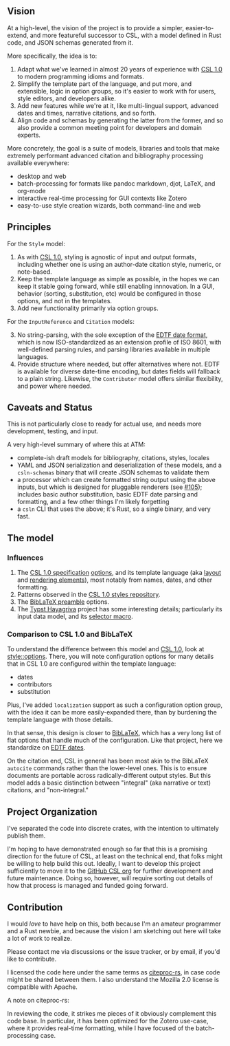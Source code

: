 ## Vision

At a high-level, the vision of the project is to provide a simpler, easier-to-extend, and more featureful successor to CSL, with a model defined in Rust code, and JSON schemas generated from it.

More specifically, the idea is to:

1. Adapt what we've learned in almost 20 years of experience with [CSL 1.0][CSL] to modern programming idioms and formats.
2. Simplify the template part of the language, and put more, and extensible, logic in option groups, so it's easier to work with for users, style editors, and developers alike.
3. Add new features while we're at it, like multi-lingual support, advanced dates and times, narrative citations, and so forth.
4. Align code and schemas by generating the latter from the former, and so also provide a common meeting point for developers and domain experts.

More concretely, the goal is a suite of models, libraries and tools that make extremely performant advanced citation and bibliography processing available everywhere: 

- desktop and web
- batch-processing for formats like pandoc markdown, djot, LaTeX, and org-mode
- interactive real-time processing for GUI contexts like Zotero
- easy-to-use style creation wizards, both command-line and web

## Principles

For the `Style` model:

1. As with [CSL 1.0][CSL], styling is agnostic of input and output formats, including whether one is using an author-date citation style, numeric, or note-based. 
2. Keep the template language as simple as possible, in the hopes we can keep it stable going forward, while still enabling innnovation. In a GUI, behavior (sorting, substitution, etc) would be configured in those options, and not in the templates.
3. Add new functionality primarily via option groups.

For the `InputReference` and `Citation` models:

3. No string-parsing, with the sole exception of the [EDTF date format][EDTF], which is now ISO-standardized as an extension profile of ISO 8601, with well-defined parsing rules, and parsing libraries available in multiple languages.
4. Provide structure where needed, but offer alternatives where not. EDTF is available for diverse date-time encoding, but dates fields will fallback to a plain string. Likewise, the `Contributor` model offers similar flexibility, and power where needed.

## Caveats and Status

This is not particularly close to ready for actual use, and needs more development, testing, and input.

A very high-level summary of where this at ATM:

- complete-ish draft models for bibliography, citations, styles, locales
- YAML and JSON serialization and deserialization of these models, and a `csln-schemas` binary that will create JSON schemas to validate them
- a processor which can create formatted string output using the above inputs, but which is designed for pluggable renderers (see [#105](https://github.com/bdarcus/csln/issues/105)); includes basic author substitution, basic EDTF date parsing and formatting, and a few other things I'm likely forgetting
- a `csln` CLI that uses the above; it's Rust, so a single binary, and very fast.

## The model

### Influences

1. The [CSL 1.0 specification][CSL-spec] [options][CSL-options], and its template language (aka [layout][CSL-templates] and [rendering elements][CSL-render]), most notably from names, dates, and other formatting.
2. Patterns observed in the [CSL 1.0 styles repository][CSL-styles].
3. The [BibLaTeX preamble][BLTX] options.
4. The [Typst Hayagriva][haya] project has some interesting details; particularly its input data model, and its [selector macro][sel].

### Comparison to CSL 1.0 and BibLaTeX

To understand the difference between this model and [CSL 1.0][CSL], look at [style::options][CSLNO]. 
There, you will note configuration options for many details that in CSL 1.0 are configured within the template language:

- dates
- contributors
- substitution

Plus, I've added `localization` support as such a configuration option group, with the idea it can be more easily-expanded there, than by burdening the template language with those details.

In that sense, this design is closer to [BibLaTeX][BLTX], which has a very long list of flat options that handle much of the configuration. 
Like that project, here we standardize on [EDTF dates][EDTF]. 

On the citation end, CSL in general has been most akin to the BibLaTeX `autocite` commands rather than the lower-level ones. This is to ensure documents are portable across radically-different output styles. But this model adds a basic distinction between "integral" (aka narrative or text) citations, and "non-integral."

## Project Organization

I've separated the code into discrete crates, with the intention to ultimately publish them.

I'm hoping to have demonstrated enough so far that this is a promising direction for the future of CSL, at least on the technical end, that folks might be willing to help build this out. 
Ideally, I want to develop this project sufficiently to move it to the [GitHub CSL org][CSLO] for further development and future maintenance. 
Doing so, however, will require sorting out details of how that process is managed and funded going forward.

## Contribution

I would _love_ to have help on this, both because I'm an amateur programmer and a Rust newbie, and because the vision I am sketching out here will take a lot of work to realize.

Please contact me via discussions or the issue tracker, or by email, if you'd like to contribute.

I licensed the code here under the same terms as [citeproc-rs][CSLRS], in case code might be shared between them. 
I also understand the Mozilla 2.0 license is compatible with Apache.

A note on citeproc-rs:

In reviewing the code, it strikes me pieces of it obviously complement this code base. 
In particular, it has been optimized for the Zotero use-case, where it provides real-time formatting, while I have focused of the batch-processing case.

[CSL]: https://citationstyles.org/
[CSLNJS]: https://github.com/bdarcus/csl-next
[CSLNO]: https://github.com/bdarcus/csln/blob/main/csln/src/style/options.rs
[CSLRS]: https://github.com/zotero/citeproc-rs
[CSLO]: https://github.com/citation-style-language
[CSL-spec]: https://docs.citationstyles.org/en/stable/specification.html
[CSL-styles]: https://github.com/citation-style-language/styles
[CSL-macros]: https://docs.citationstyles.org/en/stable/specification.html#macros
[CSL-templates]: https://docs.citationstyles.org/en/stable/specification.html#layout-1
[CSL-render]: https://docs.citationstyles.org/en/stable/specification.html#rendering-elements
[CSL-options]: https://docs.citationstyles.org/en/stable/specification.html#options
[BLTX]: https://github.com/plk/biblatex
[EDTF]: https://www.loc.gov/standards/datetime/
[haya]: https://github.com/typst/hayagriva
[sel]: https://github.com/typst/hayagriva/blob/main/docs/selectors.md
